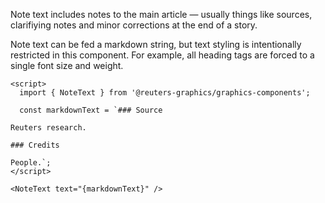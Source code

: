 Note text includes notes to the main article — usually things like sources, clarifiying notes and minor corrections at the end of a story.

Note text can be fed a markdown string, but text styling is intentionally restricted in this component. For example, all heading tags are forced to a single font size and weight.

```svelte
<script>
  import { NoteText } from '@reuters-graphics/graphics-components';

  const markdownText = `### Source

Reuters research.

### Credits

People.`;
</script>

<NoteText text="{markdownText}" />
```
